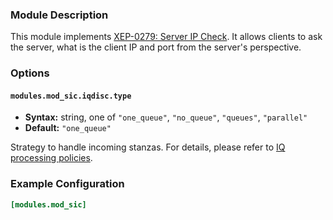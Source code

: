 ### Module Description
This module implements [XEP-0279: Server IP Check](http://xmpp.org/extensions/xep-0279.html). It allows clients to ask the server, what is the client IP and port from the server's perspective.

### Options

#### `modules.mod_sic.iqdisc.type`
* **Syntax:** string, one of `"one_queue"`, `"no_queue"`, `"queues"`, `"parallel"`
* **Default:** `"one_queue"`

Strategy to handle incoming stanzas. For details, please refer to
[IQ processing policies](../../advanced-configuration/Modules/#iq-processing-policies).

### Example Configuration

```toml
[modules.mod_sic]
```
